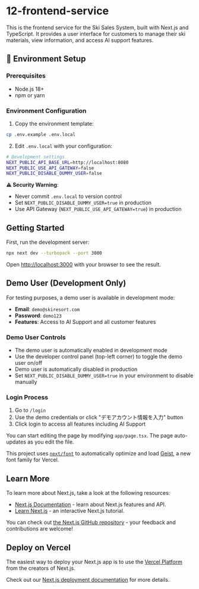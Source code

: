 # 12-frontend-service

This is the frontend service for the Ski Sales System, built with Next.js and TypeScript. It provides a user interface for customers to manage their ski materials, view information, and access AI support features.

## 🔧 Environment Setup

### Prerequisites
- Node.js 18+ 
- npm or yarn

### Environment Configuration

1. Copy the environment template:
```bash
cp .env.example .env.local
```

2. Edit `.env.local` with your configuration:
```bash
# Development settings
NEXT_PUBLIC_API_BASE_URL=http://localhost:8080
NEXT_PUBLIC_USE_API_GATEWAY=false
NEXT_PUBLIC_DISABLE_DUMMY_USER=false
```

**⚠️ Security Warning**: 
- Never commit `.env.local` to version control
- Set `NEXT_PUBLIC_DISABLE_DUMMY_USER=true` in production
- Use API Gateway (`NEXT_PUBLIC_USE_API_GATEWAY=true`) in production

## Getting Started

First, run the development server:

```bash
npx next dev --turbopack --port 3000
```

Open [http://localhost:3000](http://localhost:3000) with your browser to see the result.

## Demo User (Development Only)

For testing purposes, a demo user is available in development mode:

- **Email**: `demo@skiresort.com`
- **Password**: `demo123`
- **Features**: Access to AI Support and all customer features

### Demo User Controls

- The demo user is automatically enabled in development mode
- Use the developer control panel (top-left corner) to toggle the demo user on/off
- Demo user is automatically disabled in production
- Set `NEXT_PUBLIC_DISABLE_DUMMY_USER=true` in your environment to disable manually

### Login Process

1. Go to `/login`
2. Use the demo credentials or click "デモアカウント情報を入力" button
3. Click login to access all features including AI Support

You can start editing the page by modifying `app/page.tsx`. The page auto-updates as you edit the file.

This project uses [`next/font`](https://nextjs.org/docs/app/building-your-application/optimizing/fonts) to automatically optimize and load [Geist](https://vercel.com/font), a new font family for Vercel.

## Learn More

To learn more about Next.js, take a look at the following resources:

- [Next.js Documentation](https://nextjs.org/docs) - learn about Next.js features and API.
- [Learn Next.js](https://nextjs.org/learn) - an interactive Next.js tutorial.

You can check out [the Next.js GitHub repository](https://github.com/vercel/next.js) - your feedback and contributions are welcome!

## Deploy on Vercel

The easiest way to deploy your Next.js app is to use the [Vercel Platform](https://vercel.com/new?utm_medium=default-template&filter=next.js&utm_source=create-next-app&utm_campaign=create-next-app-readme) from the creators of Next.js.

Check out our [Next.js deployment documentation](https://nextjs.org/docs/app/building-your-application/deploying) for more details.
